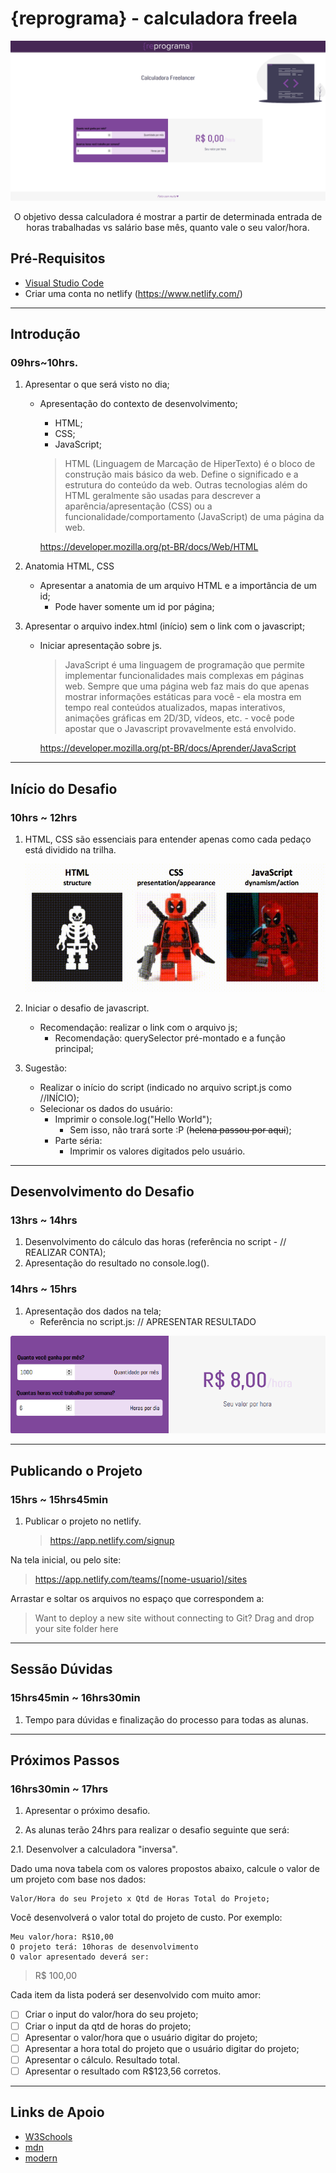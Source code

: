 # {reprograma} - calculadora freela

<p align="center">
  <img src=".github/docs/fullpage.png"/>
	
  <p align="center">
  O objetivo dessa calculadora é mostrar a partir de determinada entrada de horas trabalhadas vs salário base mês, quanto vale o seu valor/hora.
  </p>
  
</p>

## Pré-Requisitos

  - [Visual Studio Code](https://code.visualstudio.com/)
  - Criar uma conta no netlify (https://www.netlify.com/)

---

## Introdução

### 09hrs~10hrs.

1. Apresentar o que será visto no dia;
	- Apresentação do contexto de desenvolvimento;
		- HTML;
		- CSS;
		- JavaScript;
		
		> HTML (Linguagem de Marcação de HiperTexto) é o bloco de construção mais básico da web. Define o significado e a estrutura do conteúdo da web. Outras tecnologias além do HTML geralmente são usadas para descrever a aparência/apresentação (CSS) ou a funcionalidade/comportamento (JavaScript) de uma página da web.

		https://developer.mozilla.org/pt-BR/docs/Web/HTML

2. Anatomia HTML, CSS
	- Apresentar a anatomia de um arquivo HTML e a importância de um id;
		- Pode haver somente um id por página;

3. Apresentar o arquivo index.html (início) sem o link com o javascript;
	- Iniciar apresentação sobre js.

		> JavaScript é uma linguagem de programação que permite implementar funcionalidades mais complexas em páginas web. Sempre que uma página web faz mais do que apenas mostrar informações estáticas para você - ela mostra em tempo real conteúdos atualizados, mapas interativos, animações gráficas em 2D/3D, vídeos, etc. -  você pode apostar que o Javascript provavelmente está envolvido.

		https://developer.mozilla.org/pt-BR/docs/Aprender/JavaScript

---

## Início do Desafio

### 10hrs ~ 12hrs

1. HTML, CSS são essenciais para entender apenas como cada pedaço está dividido na trilha.

	![](.github/docs/deadpool.gif)

2. Iniciar o desafio de javascript.
	- Recomendação: realizar o link com o arquivo js;
		- Recomendação: querySelector pré-montado e a função principal;
3. Sugestão: 
	- Realizar o início do script (indicado no arquivo script.js como //INÍCIO);
	- Selecionar os dados do usuário:
		- Imprimir o console.log("Hello World");
			- Sem isso, não trará sorte :P (~~helena passou por aqui~~);
		- Parte séria:
			- Imprimir os valores digitados pelo usuário.

---

## Desenvolvimento do Desafio

### 13hrs ~ 14hrs

1. Desenvolvimento do cálculo das horas (referência no script - // REALIZAR CONTA);
2. Apresentação do resultado no console.log().

### 14hrs ~ 15hrs

1. Apresentação dos dados na tela;
	- Referência no script.js: // APRESENTAR RESULTADO

<img src=".github/docs/calculator.png"/>

---

## Publicando o Projeto

### 15hrs ~ 15hrs45min

1. Publicar o projeto no netlify.

	> https://app.netlify.com/signup

Na tela inicial, ou pelo site: 

> https://app.netlify.com/teams/[nome-usuario]/sites

Arrastar e soltar os arquivos no espaço que correspondem a:

> Want to deploy a new site without connecting to Git? Drag and drop your site folder here

---

## Sessão Dúvidas

### 15hrs45min ~ 16hrs30min

1. Tempo para dúvidas e finalização do processo para todas as alunas.

---

## Próximos Passos

### 16hrs30min ~ 17hrs

1. Apresentar o próximo desafio.

2. As alunas terão 24hrs para realizar o desafio seguinte que será:

2.1. Desenvolver a calculadora "inversa".

Dado uma nova tabela com os valores propostos abaixo, calcule o valor de um projeto com base nos dados:

```
Valor/Hora do seu Projeto x Qtd de Horas Total do Projeto;
```

Você desenvolverá o valor total do projeto de custo. Por exemplo:

```
Meu valor/hora: R$10,00
O projeto terá: 10horas de desenvolvimento
O valor apresentado deverá ser: 
```
> R$ 100,00

Cada item da lista poderá ser desenvolvido com muito amor:
- [ ] Criar o input do valor/hora do seu projeto;
- [ ] Criar o input da qtd de horas do projeto;
- [ ] Apresentar o valor/hora que o usuário digitar do projeto;
- [ ] Apresentar a hora total do projeto que o usuário digitar do projeto;
- [ ] Apresentar o cálculo. Resultado total.
- [ ] Apresentar o resultado com R$123,56 corretos.

---

## Links de Apoio

- [W3Schools](https://www.w3schools.com/js/)
- [mdn](https://developer.mozilla.org/en-US/docs/Web/JavaScript)
- [modern](https://javascript.info/)
